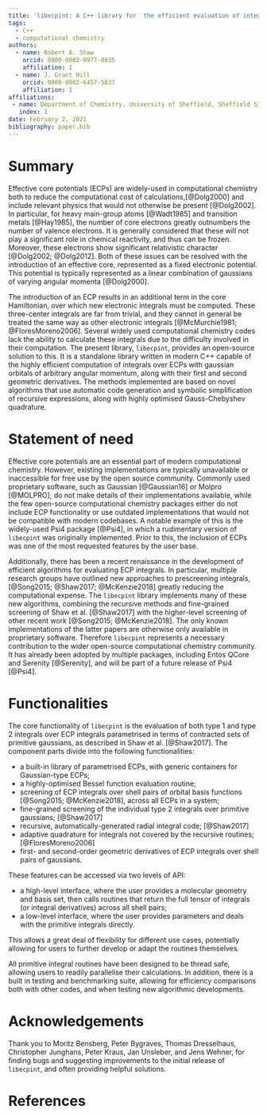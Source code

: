 ```yaml
---
title: 'libecpint: A C++ library for  the efficient evaluation of integrals over effective core potentials'
tags:
  - C++
  - computational chemistry
authors:
  - name: Robert A. Shaw
    orcid: 0000-0002-9977-0835
    affiliation: 1
  - name: J. Grant Hill
    orcid: 0000-0002-6457-5837
    affiliation: 1
affiliations:
 - name: Department of Chemistry, University of Sheffield, Sheffield S3 7HF, UK
   index: 1
date: February 2, 2021
bibliography: paper.bib
---
```


# Summary
Effective core potentials (ECPs) are widely-used in computational chemistry both to reduce the computational cost of calculations,[@Dolg2000] and include relevant physics that would not otherwise be present [@Dolg2002]. In particular, for heavy main-group atoms [@Wadt1985] and transition metals [@Hay1985], the number of core electrons greatly outnumbers the number of valence electrons. It is generally considered that these will not play a significant role in chemical reactivity, and thus can be frozen. Moreover, these electrons show significant relativistic character [@Dolg2002; @Dolg2012]. Both of these issues can be resolved with the introduction of an effective core, represented as a fixed electronic potential. This potential is typically represented as a linear combination of gaussians of varying angular momenta [@Dolg2000].

The introduction of an ECP results in an additional term in the core  Hamiltonian, over which new electronic integrals must be computed. These three-center integrals are far from trivial, and they cannot in general be treated the same way as other electronic integrals [@McMurchie1981; @FloresMoreno2006]. Several widely used computational chemistry codes lack the ability to calculate these integrals due to the difficulty involved in their computation. The present library, `libecpint`, provides an open-source solution to this. It is a standalone library written in modern C++ capable of the highly efficient computation of integrals over ECPs with gaussian orbitals of arbitrary angular momentum, along with their first and second geometric derivatives. The methods implemented are based on novel algorithms that use automatic code generation and symbolic simplification of recursive expressions, along with highly optimised Gauss-Chebyshev quadrature.

# Statement of need

Effective core potentials are an essential part of modern computational chemistry. However, existing implementations are typically unavailable or inaccessible for free use by the open source community. Commonly used proprietary software, such as Gaussian [@Gaussian16] or Molpro [@MOLPRO], do not make details of their implementations available, while the few open-source computational chemistry packages either do not include ECP functionality or use outdated implementations that would not be compatible with modern codebases. A notable example of this is the widely-used Psi4 package [@Psi4], in which a rudimentary version of `libecpint` was originally implemented. Prior to this, the inclusion of ECPs was one of the most requested features by the user base.

Additionally, there has been a recent renaissance in the development of efficient algorithms for evaluating ECP integrals. In particular, multiple research groups have outlined new approaches to prescreening integrals,[@Song2015; @Shaw2017; @McKenzie2018] greatly reducing the computational expense. The `libecpint` library implements many of these new algorithms, combining the recursive methods and fine-grained screening of Shaw et al. [@Shaw2017] with the higher-level screening of other recent work [@Song2015; @McKenzie2018]. The only known implementations of the latter papers are otherwise only available in proprietary software. Therefore `libecpint` represents a necessary contribution to the wider open-source computational chemistry community. It has already been adopted by multiple packages, including Entos QCore and Serenity [@Serenity], and will be part of a future release of Psi4 [@Psi4].

# Functionalities

The core functionality of `libecpint` is the evaluation of both type 1 and type 2 integrals over ECP integrals parametrised in terms of contracted sets of primitive gaussians, as described in Shaw et al. [@Shaw2017]. The component parts divide into the following functionalities:

- a built-in library of parametrised ECPs, with generic containers for Gaussian-type ECPs;
- a highly-optimised Bessel function evaluation routine;
- screening of ECP integrals over shell pairs of orbital basis functions [@Song2015; @McKenzie2018], across all ECPs in a system;
- fine-grained screening of the individual type 2 integrals over primitive gaussians; [@Shaw2017]
- recursive, automatically-generated radial integral code; [@Shaw2017]
- adaptive quadrature for integrals not covered by the recursive routines; [@FloresMoreno2006]
- first- and second-order geometric derivatives of ECP integrals over shell pairs of gaussians.

These features can be accessed via two levels of API:

- a high-level interface, where the user provides a molecular geometry and basis set, then calls routines that return the full tensor of integrals (or integral derivatives) across all shell pairs;
- a low-level interface, where the user provides parameters and deals with the primitive integrals directly.

This allows a great deal of flexibility for different use cases, potentially allowing for users to further develop or adapt the routines themselves.

All primitive integral routines have been designed to be thread safe, allowing users to readily parallelise their calculations. In addition, there is a built in testing and benchmarking suite, allowing for efficiency comparisons both with other codes, and when testing new algorithmic developments.  

# Acknowledgements

Thank you to Moritz Bensberg, Peter Bygraves, Thomas Dresselhaus, Christopher Junghans, Peter Kraus, Jan Unsleber, and Jens Wehner, for finding bugs and suggesting improvements to the initial release of `libecpint`, and often providing helpful solutions.

# References
